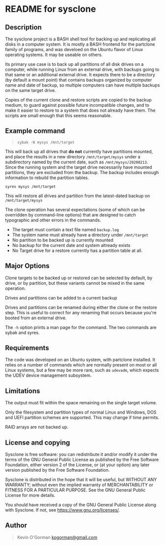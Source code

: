 # README for sysclone

## Description
The sysclone project is a BASH shell tool for backing up and replicating all disks in a computer system.  It is mostly a BASH frontend for the partclone family of programs, and was develoed on the Ubuntu flavor of Linux operating systems.  It may be useable on others.

Its primary use case is to back up all partitions of all disk drives on a computer, while running Linux from an external drive, with backups going to that same or an additional external drive. It expects there to be a directory (by default a mount point) that contains backups organized by computer name and date of backup, so multiple computers can have multiple backups on the same target drive.

Copies of the current clone and restore scripts are copied to the backup medium, to guard against possible future incompatible changes, and to make it easier to restore to a system that does not already have them.  The scripts are small enough that this seems reasonable.

## Example command

> `sybak -N mysys /mnt/target`

This will back up all drives that **do not** currently have partitions mounted, and place the results in a new directory `/mnt/target/mysys` under a subdirectory named by the current date, such as `/mnt/mysys/20200213`.  Since the running system and the target drive necessarily have mounted partitions, they are excluded from the backup.  The backup includes enough information to rebuild the partition tables.

`syres mysys /mnt/target`

This will restore all drives and partition from the latest-dated backup on `/mnt/target/mysys`

The clone operation has several expectations (some of which can be overridden by command-line options) that are designed to catch typographic and other errors in the commands.

- The target must contain a text file named `backup.log`
- The system name must already have a directory under `/mnt/target`
- No partition to be backed up is currently mounted
- No backup for the current date and system altready exists
- No Target drive for a restore currently has a partition table at all.

## Major Options

Clone targets to be backed up or restored can be selected by default, by drive, or by partition, but these variants cannot be mixed in the same operation.

Drives and partitions can be added to a current backup

Drives and partitions can be renamed during either the clone or the restore step.  This is useful to correct for any renaming that occurs because you're booted from an external drive.

The `-h` option prints a man page for the command.  The two commands are sybak and syres.

## Requirements

The code was developed on an Ubuntu system, with partclone installed.  It relies on a number of commands which are normally present on most or all Linux systems, but a few may be more rare, such as `udevadm`, which expects the UDEV device management subsystem.

## Limitations

The output must fit within the space remaining on the single target volume.

Only the filesystem and partition types of normal Linux and Windows, DOS and UEFI partition schemes are supported.  This may change if time permits.

RAID arrays are not backed up.

## License and copying

Sysclone is free software: you can redistribute it and/or modify it under the terms of the GNU General Public License as published by the Free Software Foundation, either version 2 of the License, or (at your option) any later version published by the Free Software Foundation.

Sysclone is distributed in the hope that it will be useful, but WITHOUT ANY WARRANTY; without even the implied warranty of MERCHANTABILITY or FITNESS FOR A PARTICULAR PURPOSE.  See the GNU General Public License for more details.

You should have received a copy of the GNU General Public License along with Sysclone.  If not, see <https://www.gnu.org/licenses/>.

## Author
> Kevin O'Gorman
> kogorman@gmail.com
